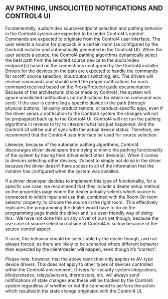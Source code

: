 ## AV PATHING, UNSOLICITED NOTIFICATIONS AND CONTROL4 UI

Fundamentally, audio/video source/endpoint selection and pathing behavior in the Control4 system are expected to be under Control4’s control. Commands are expected to originate from the Control4 user interface. The user selects a source for playback in a certain room (as configured by the Control4 installer and automatically generated in the Control4 UI). When the user selects a source, the Control4 pathing algorithms dynamically select the best path from the selected source device to the audio/video endpoint(s) based on the connections configured by the Control4 installer. Drivers for the devices on the path are expected to handle the commands for on/off, source selection, input/output switching, etc. The drivers will receive commands and should send the proper notifications for each command received based on the Proxy/Protocol guide documentation.
 
Because of this architectural choice made by Control4, the system will ignore unsolicited notifications (or notifications for which no command was sent). If the user is controlling a specific device in the path (through physical buttons, 1st-party product remote, or product-specific app), even if the driver sends a notification to the Control4 system the changes will not be propagated back up to the Control4 UI. Control4 will not run the pathing algorithms in reverse to try to interpret what has just happened. And the Control4 UI will be out of sync with the actual device status. Therefore, we recommend that the Control4 user interface be used for source selection.

Likewise, because of the automatic pathing algorithms, Control4 discourages driver developers from trying to mimic the pathing functionality of the system by having their driver select other device(s). When it comes to devices selecting other devices, it’s best to simply not do so in the driver because the driver doesn’t have access to all of the information that the installer has configured when the system was installed.

If a driver developer decides to implement this type of functionality, for a specific use case, we recommend that they include a dealer setup method on the properties page where the dealer actually selects which source is connected to which input and use that, combined with the Room On room selector property, to choose the source in the right room.  This effectively replicates the programming the dealer would have to do on the programming page inside the driver and is a user-friendly way of doing this.  We have not done this on any driver of ours yet though, because the use case of source selection outside of Control4 is so low because of the source control aspect.

If used, this behavior should be select-able by the dealer though, and not always forced, as there are likely to be scenarios where different behavior than expected by the client/dealer will happen, even though it’s “correct”.

Please note, however, that the above restriction only applies to AV-type device drivers. This does not apply to other types of devices controlled within the Control4 environment. Drivers for security system integrations, blinds/shades, relays/sensors, thermostats, etc. will always send notifications of state changes and these will be tracked by the Control4 system regardless of whether or not the command to perform the action which resulted in the state change originated with the Control4 UI.